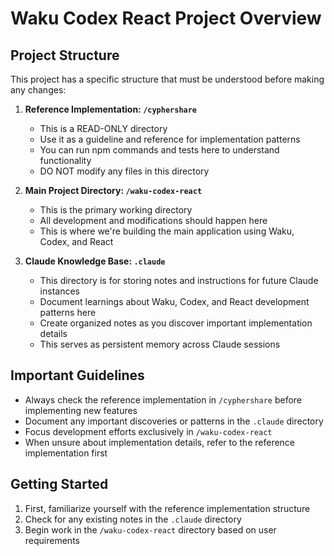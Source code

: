 # Waku Codex React Project Overview

## Project Structure

This project has a specific structure that must be understood before making any changes:

1. **Reference Implementation: `/cyphershare`**
   - This is a READ-ONLY directory
   - Use it as a guideline and reference for implementation patterns
   - You can run npm commands and tests here to understand functionality
   - DO NOT modify any files in this directory

2. **Main Project Directory: `/waku-codex-react`**
   - This is the primary working directory
   - All development and modifications should happen here
   - This is where we're building the main application using Waku, Codex, and React

3. **Claude Knowledge Base: `.claude`**
   - This directory is for storing notes and instructions for future Claude instances
   - Document learnings about Waku, Codex, and React development patterns here
   - Create organized notes as you discover important implementation details
   - This serves as persistent memory across Claude sessions

## Important Guidelines

- Always check the reference implementation in `/cyphershare` before implementing new features
- Document any important discoveries or patterns in the `.claude` directory
- Focus development efforts exclusively in `/waku-codex-react`
- When unsure about implementation details, refer to the reference implementation first

## Getting Started

1. First, familiarize yourself with the reference implementation structure
2. Check for any existing notes in the `.claude` directory
3. Begin work in the `/waku-codex-react` directory based on user requirements